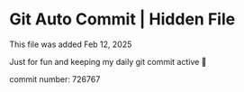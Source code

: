 # Git Auto Commit | Hidden File

This file was added Feb 12, 2025

Just for fun and keeping my daily git commit active 🤪

commit number: 726767
